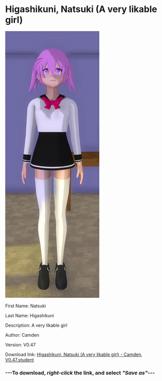 # Higashikuni, Natsuki (A very likable girl)

<img src = "https://raw.githubusercontent.com/Arbiter1223/Daigaku-Gurashi-Custom-Students/master/Students/Files/Higashikuni%2C%20Natsuki%20(A%20very%20likable%20girl).png">

First Name: Natsuki

Last Name: Higashikuni

Description: A very likable girl

Author: Camden

Version: V0.47

Download link: <a href="https://raw.githubusercontent.com/Arbiter1223/Daigaku-Gurashi-Custom-Students/master/Students/Files/Higashikuni%2C%20Natsuki%20(A%20very%20likable%20girl)%20-%20Camden%2C%20V0.47.student">Higashikuni, Natsuki (A very likable girl) - Camden, V0.47.student</a>

### ---**To download, _right-click_ the link, and select _"Save as"_**---
